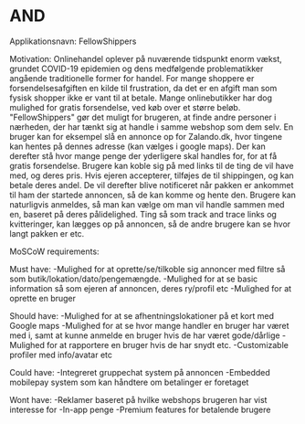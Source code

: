 # AND
Applikationsnavn: FellowShippers

Motivation: 
Onlinehandel oplever på nuværende tidspunkt enorm vækst, grundet COVID-19 epidemien og dens medfølgende problematikker angående traditionelle former for handel.
For mange shoppere er forsendelsesafgiften en kilde til frustration, da det er en afgift man som fysisk shopper ikke er vant til at betale.
Mange onlinebutikker har dog mulighed for gratis forsendelse, ved køb over et større beløb.
"FellowShippers" gør det muligt for brugeren, at finde andre personer i nærheden, der har tænkt sig at handle i samme webshop som dem selv.
En bruger kan for eksempel slå en annonce op for Zalando.dk, hvor tingene kan hentes på dennes adresse (kan vælges i google maps). Der kan derefter stå hvor mange penge der yderligere
skal handles for, for at få gratis forsendelse. Brugere kan koble sig på med links til de ting de vil have med, og deres pris. Hvis ejeren accepterer, tilføjes de til shippingen, og kan betale deres andel.
De vil derefter blive notificeret når pakken er ankommet til ham der startede annoncen, så de kan komme og hente den. Brugere kan naturligvis anmeldes, så man kan vælge om man vil handle sammen med en,
baseret på deres pålidelighed. Ting så som track and trace links og kvitteringer, kan lægges op på annoncen, så de andre brugere kan se hvor langt pakken er etc. 

MoSCoW requirements:

Must have:
-Mulighed for at oprette/se/tilkoble sig annoncer med filtre så som butik/lokation/dato/pengemængde. 
-Mulighed for at se basic information så som ejeren af annoncen, deres ry/profil etc
-Mulighed for at oprette en bruger

Should have:
-Mulighed for at se afhentningslokationer på et kort med Google maps
-Mulighed for at se hvor mange handler en bruger har været med i, samt at kunne anmelde en bruger hvis de har været gode/dårlige
-Mulighed for at rapportere en bruger hvis de har snydt etc.
-Customizable profiler med info/avatar etc

Could have:
-Integreret gruppechat system på annoncen
-Embedded mobilepay system som kan håndtere om betalinger er foretaget

Wont have:
-Reklamer baseret på hvilke webshops brugeren har vist interesse for
-In-app penge
-Premium features for betalende brugere
